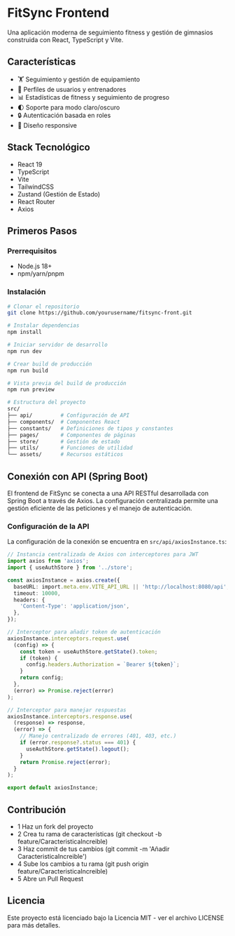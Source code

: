 # FitSync Frontend

Una aplicación moderna de seguimiento fitness y gestión de gimnasios construida con React, TypeScript y Vite.

## Características

- 🏋️ Seguimiento y gestión de equipamiento
- 👥 Perfiles de usuarios y entrenadores
- 📊 Estadísticas de fitness y seguimiento de progreso
- 🌓 Soporte para modo claro/oscuro
- 🔒 Autenticación basada en roles
- 📱 Diseño responsive

## Stack Tecnológico

- React 19
- TypeScript
- Vite
- TailwindCSS
- Zustand (Gestión de Estado)
- React Router
- Axios

## Primeros Pasos

### Prerrequisitos

- Node.js 18+
- npm/yarn/pnpm

### Instalación

```bash
# Clonar el repositorio
git clone https://github.com/yourusername/fitsync-front.git

# Instalar dependencias
npm install

# Iniciar servidor de desarrollo
npm run dev

# Crear build de producción
npm run build

# Vista previa del build de producción
npm run preview

# Estructura del proyecto
src/
├── api/         # Configuración de API
├── components/  # Componentes React
├── constants/   # Definiciones de tipos y constantes
├── pages/       # Componentes de páginas
├── store/       # Gestión de estado
├── utils/       # Funciones de utilidad
└── assets/      # Recursos estáticos
```

## Conexión con API (Spring Boot)

El frontend de FitSync se conecta a una API RESTful desarrollada con Spring Boot a través de Axios. La configuración centralizada permite una gestión eficiente de las peticiones y el manejo de autenticación.

### Configuración de la API

La configuración de la conexión se encuentra en `src/api/axiosInstance.ts`:

```typescript
// Instancia centralizada de Axios con interceptores para JWT
import axios from 'axios';
import { useAuthStore } from '../store';

const axiosInstance = axios.create({
  baseURL: import.meta.env.VITE_API_URL || 'http://localhost:8080/api',
  timeout: 10000,
  headers: {
    'Content-Type': 'application/json',
  },
});

// Interceptor para añadir token de autenticación
axiosInstance.interceptors.request.use(
  (config) => {
    const token = useAuthStore.getState().token;
    if (token) {
      config.headers.Authorization = `Bearer ${token}`;
    }
    return config;
  },
  (error) => Promise.reject(error)
);

// Interceptor para manejar respuestas
axiosInstance.interceptors.response.use(
  (response) => response,
  (error) => {
    // Manejo centralizado de errores (401, 403, etc.)
    if (error.response?.status === 401) {
      useAuthStore.getState().logout();
    }
    return Promise.reject(error);
  }
);

export default axiosInstance;
```

## Contribución

- 1 Haz un fork del proyecto
- 2 Crea tu rama de características (git checkout -b feature/CaracteristicaIncreible)
- 3 Haz commit de tus cambios (git commit -m 'Añadir CaracteristicaIncreible')
- 4 Sube los cambios a tu rama (git push origin feature/CaracteristicaIncreible)
- 5 Abre un Pull Request

## Licencia

Este proyecto está licenciado bajo la Licencia MIT - ver el archivo LICENSE para más detalles.
